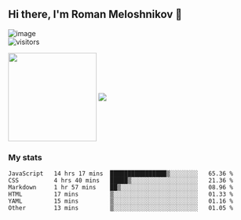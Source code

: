 ## Hi there, I'm Roman Meloshnikov 👋

![image](https://www.codewars.com/users/meloshnikov/badges/small?theme=light)<br>
![visitors](https://visitor-badge.glitch.me/badge?page_id=aldangold&left_color=yellow&right_color=gray)

<!--
**aldangold** is a ✨ _special_ ✨ repository because its `README.md` (this file) appears on your GitHub profile.

Here are some ideas to get you started:

- 🔭 I’m currently working on ...
- 🌱 I’m currently learning ...
- 👯 I’m looking to collaborate on ...
- 🤔 I’m looking for help with ...
- 💬 Ask me about ...
- 📫 How to reach me: ...
- 😄 Pronouns: ...
- ⚡ Fun fact: ...
-->

<span>
<a>
<img align="center" height="180em" src="https://github-readme-stats.vercel.app/api?username=meloshnikov&show_icons=true&hide_border=true&&count_private=true&include_all_commits=true" />
</a>
<a>
<img align="center" src="https://github-readme-stats.vercel.app/api/top-langs/?username=meloshnikov&layout=compact&hide_border=true" />
</a>
</span>


### My stats
<!--START_SECTION:waka-->

```text
JavaScript   14 hrs 17 mins  ████████████████▒░░░░░░░░   65.36 %
CSS          4 hrs 40 mins   █████▒░░░░░░░░░░░░░░░░░░░   21.36 %
Markdown     1 hr 57 mins    ██▒░░░░░░░░░░░░░░░░░░░░░░   08.96 %
HTML         17 mins         ▒░░░░░░░░░░░░░░░░░░░░░░░░   01.33 %
YAML         15 mins         ▒░░░░░░░░░░░░░░░░░░░░░░░░   01.16 %
Other        13 mins         ▒░░░░░░░░░░░░░░░░░░░░░░░░   01.05 %
```

<!--END_SECTION:waka-->

